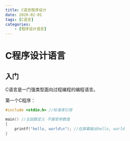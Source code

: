 ```yaml
---
title: C语言程序设计
date: 2020-02-01
tags: [C语言]
categories:
    - [程序设计语言]
---
```

# C程序设计语言

## 入门

C语言是一门强类型面向过程编程的编程语言。

第一个C程序：
```C
#include <stdio.h> //标准库引用

main() //主函数定义 不接受参数值
{
	printf("hello, world\n"); //在屏幕输出hello, world
}
```


